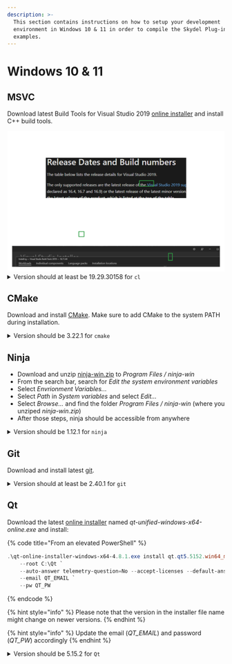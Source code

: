 ```yaml
---
description: >-
  This section contains instructions on how to setup your development
  environment in Windows 10 & 11 in order to compile the Skydel Plug-ins
  examples.
---
```


# Windows 10 & 11

## MSVC

Download latest Build Tools for Visual Studio 2019 [online installer](https://learn.microsoft.com/en-us/visualstudio/releases/2019/history#release-dates-and-build-numbers) and install C++ build tools.

<img src="../.gitbook/assets/file.excalidraw (1) (1).svg" alt="" class="gitbook-drawing">

<details>

<summary>Version should at least be 19.29.30158 for <code>cl</code></summary>

Please note that the version in the execution path of cl might be different on newer versions.

```
C:\Program Files (x86)\Microsoft Visual Studio\2019\BuildTools\VC\Tools\MSVC\14.29.30133\bin\Hostx64\x64\cl.exe
> Microsoft (R) C/C++ Optimizing Compiler Version 19.29.30158 for x64
```

</details>

## CMake

Download and install [CMake](https://github.com/Kitware/CMake/releases/download/v3.22.1/cmake-3.22.1-windows-x86_64.msi). Make sure to add CMake to the system PATH during installation.

<details>

<summary>Version should be 3.22.1 for <code>cmake</code></summary>

```
cmake --version
> cmake version 3.22.1
```

</details>

## Ninja

* Download and unzip [ninja-win.zip](https://github.com/ninja-build/ninja/releases/download/v1.12.1/ninja-win.zip) to _Program Files / ninja-win_
* From the search bar, search for _Edit the system environment variables_
* Select _Envrionment Variables..._
* Select _Path_ in _System variables_ and select _Edit..._
* Select _Browse..._ and find the folder _Program Files / ninja-win_ (where you unziped _ninja-win.zip_)
* After those steps, ninja should be accessible from anywhere

<details>

<summary>Version should be 1.12.1 for <code>ninja</code></summary>

```
ninja --version
> 1.12.1
```

</details>

## Git

Download and install latest [git](https://gitforwindows.org).

<details>

<summary>Version should at least be 2.40.1 for <code>git</code></summary>

```
git --version
> git version 2.40.1.windows.1
```

</details>

## Qt

Download the latest [online installer](https://download.qt.io/official_releases/online_installers/) named _qt-unified-windows-x64-online.exe_ and install:

{% code title="From an elevated PowerShell" %}
```powershell
.\qt-online-installer-windows-x64-4.8.1.exe install qt.qt5.5152.win64_msvc2019_64 qt.tools.qtcreator `
    --root C:\Qt `
    --auto-answer telemetry-question=No --accept-licenses --default-answer --accept-obligations --confirm-command `
    --email QT_EMAIL `
    --pw QT_PW
```
{% endcode %}

{% hint style="info" %}
Please note that the version in the installer file name might change on newer versions.
{% endhint %}

{% hint style="info" %}
Update the email (_QT\_EMAIL_) and password (_QT\_PW_) accordingly
{% endhint %}

<details>

<summary>Version should be 5.15.2 for <code>Qt</code></summary>

```
C:\Qt\5.15.2\msvc2019_64\bin\qmake --version
> QMake version 3.1
> Using Qt version 5.15.2 in C:/Qt/5.15.2/msvc2019_64/lib
```

</details>
